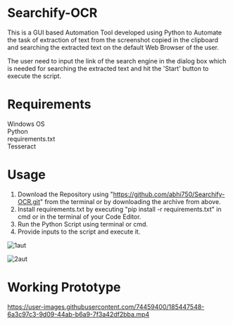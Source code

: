 # Searchify-OCR

This is a GUI based Automation Tool developed using Python to Automate the task of extraction of text from the screenshot copied in the clipboard and searching the extracted text on the default Web Browser of the user.                       

The user need to input the link of the search engine in the dialog box which is needed for searching the extracted text and hit the 'Start' button to execute the script.

# Requirements
Windows OS                   
Python                  
requirements.txt                 
Tesseract

# Usage
1. Download the Repository using "https://github.com/abhi750/Searchify-OCR.git" from the terminal or by downloading the archive from above.
2. Install requirements.txt by executing "pip install -r requirements.txt" in cmd or in the terminal of your Code Editor.
3. Run the Python Script using terminal or cmd.
4. Provide inputs to the script and execute it.

![1aut](https://user-images.githubusercontent.com/74459400/185441314-7abe2a8e-0432-440f-8c70-0ba9d6fc68eb.png)
                                                                 
                                                                 

![2aut](https://user-images.githubusercontent.com/74459400/185441386-26d49390-6b80-42bf-aa2c-7a9e3dcc4a82.png)
                                               
                                                         
                                                                      
                                                                        
# Working Prototype
https://user-images.githubusercontent.com/74459400/185447548-6a3c97c3-9d09-44ab-b6a9-7f3a42df2bba.mp4
